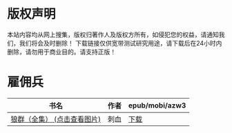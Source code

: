 # 版权声明

本站内容均从网上搜集，版权归著作人及版权方所有，如侵犯您的权益，请通知我们，我们将会及时删除！ 下载链接仅供宽带测试研究用途，请下载后在24小时内删除，请勿用于商业目的。请支持正版！

# 雇佣兵

| 书名 | 作者 | epub/mobi/azw3 |
| --- | --- | --- |
| [狼群（全集） (点击查看图片)](https://www.dushupai.com/attachment/2024/06/02/5d1c7eda56f63537.jpg) | 刺血 | [下载](https://url89.ctfile.com/f/31084289-1357008934-54c893?p=8866) |

